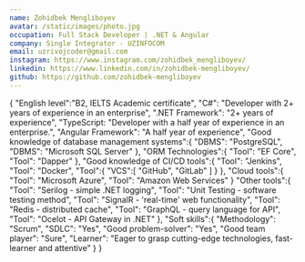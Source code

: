 ```yaml
---
name: Zohidbek Mengliboyev
avatar: /static/images/photo.jpg
occupation: Full Stack Developer | .NET & Angular
company: Single Integrator - UZINFOCOM
email: uzrivojcoder@gmail.com
instagram: https://www.instagram.com/zohidbek_mengliboyev/
linkedin: https://www.linkedin.com/in/zohidbek-mengliboyev/
github: https://github.com/zohidbek-mengliboyev
---
```


{
 "English level":"B2, IELTS Academic certificate",
 "C#": "Developer with 2+ years of experience in an enterprise",
 ".NET Framework": "2+ years of experience",
 "TypeScript: "Developer with a half year of experience in an enterprise.",
 "Angular Framework": "A half year of experience",
 "Good knowledge of database management systems":{
    "DBMS": "PostgreSQL",
    "DBMS": "Microsoft SQL Server"
 },
 "ORM Technologies":{
    "Tool": "EF Core",
    "Tool": "Dapper"
 },
 "Good knowledge of CI/CD tools":{
    "Tool": "Jenkins",
    "Tool": "Docker",
    "Tool":{
        "VCS":[
            "GitHub",
            "GitLab"
        ]
    }
 },
 "Cloud tools":{
    "Tool": "Microsoft Azure",
    "Tool": "Amazon Web Services"
 }
 "Other tools":{
    "Tool": "Serilog - simple .NET logging",
    "Tool": "Unit Testing - software testing method",
    "Tool": "SignalR - 'real-time' web functionality",
    "Tool": "Redis - distributed cache",
    "Tool": "GraphQL - query language for API",
    "Tool": "Ocelot - API Gateway in .NET"
 },
 "Soft skills":{
 "Methodology": "Scrum",
 "SDLC": "Yes",
 "Good problem-solver": "Yes",
 "Good team player": "Sure",
 "Learner": "Eager to grasp cutting-edge technologies, fast-learner and attentive"
 }
}
